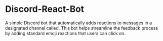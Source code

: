 # Discord-React-Bot

A simple Discord bot that automatically adds reactions to messages in a designated channel called. This bot helps streamline the feedback process by adding standard emoji reactions that users can click on.
